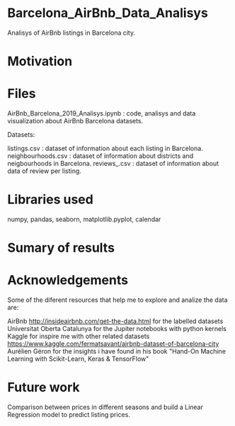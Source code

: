 # Barcelona_AirBnb_Data_Analisys

Analisys of AirBnb listings in Barcelona city.

# Motivation



# Files

AirBnb_Barcelona_2019_Analisys.ipynb : code, analisys and data visualization about AirBnb Barcelona datasets.

Datasets:

listings.csv : dataset of information about each listing in Barcelona.
neighbourhoods.csv : dataset of information about districts and neigbourhoods in Barcelona.
reviews_.csv : dataset of information about data of review per listing.


# Libraries used

numpy, pandas, seaborn, matplotlib.pyplot, calendar

# Sumary of results



# Acknowledgements

Some of the diferent resources that help me to explore and analize the data are:

AirBnb http://insideairbnb.com/get-the-data.html for the labelled datasets
Universitat Oberta Catalunya for the Jupiter notebooks with python kernels
Kaggle for inspire me with other related datasets https://www.kaggle.com/fermatsavant/airbnb-dataset-of-barcelona-city
Aurélien Géron for the insights i have found in his book "Hand-On Machine Learning with Scikit-Learn, Keras & TensorFlow"

# Future work

Comparison between prices in different seasons and build a Linear Regression model to predict listing prices.
